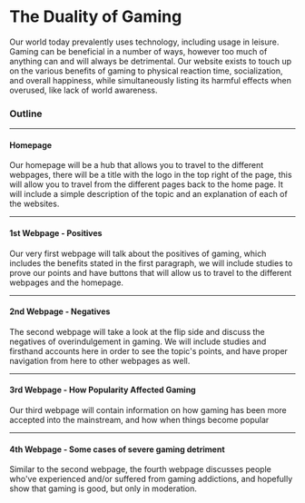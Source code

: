 # The Duality of Gaming

Our world today prevalently uses technology, including usage in leisure. Gaming can be beneficial in a number of ways, however too much of anything can and will always be detrimental. Our website exists to touch up on the various benefits of gaming to physical reaction time, socialization, and overall happiness, while simultaneously listing its harmful effects when overused, like lack of world awareness.

<h3><b>Outline</b></h3>
<hr>
<h4>Homepage</h4>
  Our homepage will be a hub that allows you to travel to the different webpages, there will be a title with the logo in the top right of the page, this will allow you to travel from the different pages back to the home page. It will include a simple description of the topic and an explanation of each of the websites.
<hr>
<h4>1st Webpage - Positives</h4>
  Our very first webpage will talk about the positives of gaming, which includes the benefits stated in the first paragraph, we will include studies to prove our points and have buttons that will allow us to travel to the different webpages and the homepage.
<hr>
<h4>2nd Webpage - Negatives</h4>
  The second webpage will take a look at the flip side and discuss the negatives of overindulgement in gaming. We will include studies and firsthand accounts here in order to see the topic's points, and have proper navigation from here to other webpages as well. 
<hr>
<h4>3rd Webpage - How Popularity Affected Gaming</h4>
  Our third webpage will contain information on how gaming has been more accepted into the mainstream, and how when things become popular
<hr>
<h4>4th Webpage - Some cases of severe gaming detriment</h4>
  Similar to the second webpage, the fourth webpage discusses people who've experienced and/or suffered from gaming addictions, and hopefully show that gaming is good, but only in moderation.
